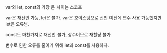 var와 let, const의 가장 큰 차이는 스코프

var은 재선언 가능, let은 불가.
var은 호이스팅으로 선언 이전에 변수 사용 가능했지만 let은 오류남.

const도 마찬가지로 재선언 불가, 상수이므로 재할당 불가

변수로 인한 오류를 줄이기 위해 let과 const를 사용하자.
